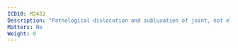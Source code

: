 ```yaml
---
ICD10: M2432
Description: "Pathological dislocation and subluxation of joint, not elsewhere classified: Upper arm"
Matters: No
Weight: 0
---
```

